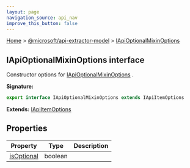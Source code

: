```yaml
---
layout: page
navigation_source: api_nav
improve_this_button: false
---
```



[Home](./index.md) &gt; [@microsoft/api-extractor-model](./api-extractor-model.md) &gt; [IApiOptionalMixinOptions](./api-extractor-model.iapioptionalmixinoptions.md)

## IApiOptionalMixinOptions interface

Constructor options for [IApiOptionalMixinOptions](./api-extractor-model.iapioptionalmixinoptions.md) .

<b>Signature:</b>

```typescript
export interface IApiOptionalMixinOptions extends IApiItemOptions
```
<b>Extends:</b> [IApiItemOptions](./api-extractor-model.iapiitemoptions.md)

## Properties

|  Property | Type | Description |
|  --- | --- | --- |
|  [isOptional](./api-extractor-model.iapioptionalmixinoptions.isoptional.md) | boolean |  |
